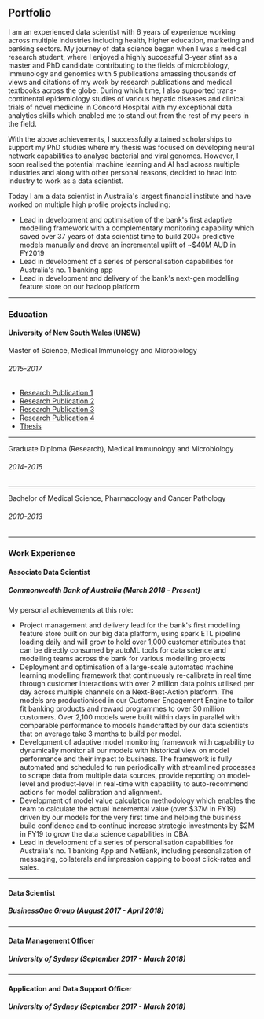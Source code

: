 ## Portfolio

I am an experienced data scientist with 6 years of experience working across multiple industries including health, higher education, marketing and banking sectors. My journey of data science began when I was a medical research student, where I enjoyed a highly successful 3-year stint as a master and PhD candidate contributing to the fields of microbiology, immunology and genomics with 5 publications amassing thousands of views and citations of my work by research publications and medical textbooks across the globe. During which time, I also supported trans-continental epidemiology studies of various hepatic diseases and clinical trials of novel medicine in Concord Hospital with my exceptional data analytics skills which enabled me to stand out from the rest of my peers in the field.

With the above achievements, I successfully attained scholarships to support my PhD studies where my thesis was focused on developing neural network capabilities to analyse bacterial and viral genomes. However, I soon realised the potential machine learning and AI had across multiple industries and along with other personal reasons, decided to head into industry to work as a data scientist.

Today I am a data scientist in Australia's largest financial institute and have worked on multiple high profile projects including:
- Lead in development and optimisation of the bank's first adaptive modelling framework with a complementary monitoring capability which saved over 37 years of data scientist time to build 200+ predictive models manually and drove an incremental uplift of ~$40M AUD in FY2019
- Lead in development of a series of personalisation capabilities for Australia's no. 1 banking app
- Lead in development and delivery of the bank's next-gen modelling feature store on our hadoop platform

---

### Education

#### University of New South Wales (UNSW)
Master of Science, Medical Immunology and Microbiology 
###### 2015-2017
- [Research Publication 1](https://www.ncbi.nlm.nih.gov/pubmed/29636463)
- [Research Publication 2](https://www.frontiersin.org/articles/10.3389/fphys.2017.00543/full)
- [Research Publication 3](https://www.ncbi.nlm.nih.gov/pubmed/27910936)
- [Research Publication 4](https://www.ncbi.nlm.nih.gov/pubmed/25657299)
- [Thesis](https://www.unsworks.unsw.edu.au/primo-explore/fulldisplay?vid=UNSWORKS&docid=unsworks_45201&context=L)

---
Graduate Diploma (Research), Medical Immunology and Microbiology
###### 2014-2015
---
Bachelor of Medical Science, Pharmacology and Cancer Pathology
###### 2010-2013

---

### Work Experience

#### Associate Data Scientist
##### Commonwealth Bank of Australia (March 2018 - Present)
My personal achievements at this role:
- Project management and delivery lead for the bank's first modelling feature store built on our big data platform, using spark ETL pipeline loading daily and will grow to hold over 1,000 customer attributes that can be directly consumed by autoML tools for data science and modelling teams across the bank for various modelling projects
- Deployment and optimisation of a large-scale automated machine learning modelling framework that continuously re-calibrate in real time through customer interactions with over 2 million data points utilised per day across multiple channels on a Next-Best-Action platform. The models are productionised in our Customer Engagement Engine to tailor fit banking products and reward programmes to over 30 million customers. Over 2,100 models were built within days in parallel with comparable performance to models handcrafted by our data scientists that on average take 3 months to build per model.
- Development of adaptive model monitoring framework with capability to dynamically monitor all our models with historical view on model performance and their impact to business. The framework is fully automated and scheduled to run periodically with streamlined processes to scrape data from multiple data sources, provide reporting on model-level and product-level in real-time with capability to auto-recommend actions for model calibration and alignment.
- Development of model value calculation methodology which enables the team to calculate the actual incremental value (over $37M in FY19) driven by our models for the very first time and helping the business build confidence and to continue increase strategic investments by $2M in FY19 to grow the data science capabilities in CBA.
- Lead in development of a series of personalisation capabilities for Australia's no. 1 banking App and NetBank, including personalization of messaging, collaterals and impression capping to boost click-rates and sales.

---

#### Data Scientist
##### BusinessOne Group (August 2017 - April 2018)

---

#### Data Management Officer
##### University of Sydney (September 2017 - March 2018)

---

#### Application and Data Support Officer
##### University of Sydney (September 2017 - March 2018)
